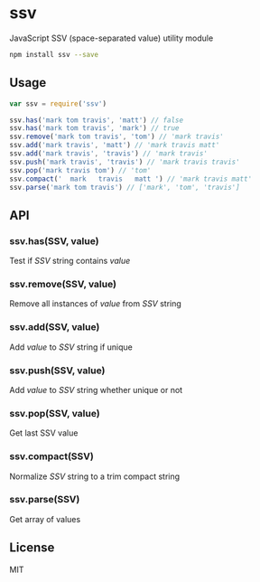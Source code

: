 # ssv
JavaScript SSV (space-separated value) utility module

```sh
npm install ssv --save
```

## Usage

```js
var ssv = require('ssv')

ssv.has('mark tom travis', 'matt') // false
ssv.has('mark tom travis', 'mark') // true
ssv.remove('mark tom travis', 'tom') // 'mark travis'
ssv.add('mark travis', 'matt') // 'mark travis matt'
ssv.add('mark travis', 'travis') // 'mark travis'
ssv.push('mark travis', 'travis') // 'mark travis travis'
ssv.pop('mark travis tom') // 'tom'
ssv.compact('  mark   travis   matt ') // 'mark travis matt'
ssv.parse('mark tom travis') // ['mark', 'tom', 'travis']
```

## API

### ssv.has(SSV, value)
Test if <var>SSV</var> string contains <var>value</var>

### ssv.remove(SSV, value)
Remove all instances of <var>value</var> from <var>SSV</var> string

### ssv.add(SSV, value)
Add <var>value</var> to <var>SSV</var> string if unique

### ssv.push(SSV, value)
Add <var>value</var> to <var>SSV</var> string whether unique or not

### ssv.pop(SSV, value)
Get last SSV value

### ssv.compact(SSV)
Normalize <var>SSV</var> string to a trim compact string

### ssv.parse(SSV)
Get array of values

## License
MIT
